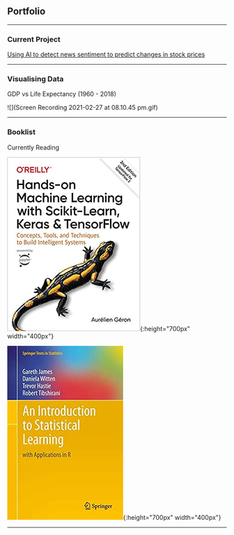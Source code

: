 ## Portfolio 

---

### Current Project

[Using AI to detect news sentiment to predict changes in stock prices](sample_page.md)





---

### Visualising Data

GDP vs Life Expectancy (1960 - 2018)

![](Screen Recording 2021-02-27 at 08.10.45 pm.gif)

---

### Booklist

Currently Reading 


![](51aqYc1QyrL._AC_SY400_.jpg){:height="700px" width="400px"}

![](41pP5+SAv-L._AC_SY400_.jpg){:height="700px" width="400px"}



---




